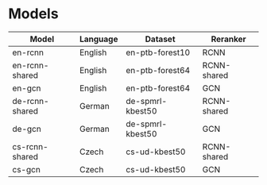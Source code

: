 # Models

| Model          | Language | Dataset          | Reranker    |
|----------------|----------|------------------|-------------|
| en-rcnn        | English  | en-ptb-forest10  | RCNN        |
| en-rcnn-shared | English  | en-ptb-forest64  | RCNN-shared |
| en-gcn         | English  | en-ptb-forest64  | GCN         |
| de-rcnn-shared | German   | de-spmrl-kbest50 | RCNN-shared |
| de-gcn         | German   | de-spmrl-kbest50 | GCN         |
| cs-rcnn-shared | Czech    | cs-ud-kbest50    | RCNN-shared |
| cs-gcn         | Czech    | cs-ud-kbest50    | GCN         |
